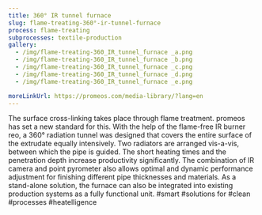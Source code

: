 ```yaml
---
title: 360° IR tunnel furnace
slug: flame-treating-360°-ir-tunnel-furnace
process: flame-treating
subprocesses: textile-production
gallery:
  - /img/flame-treating-360_IR_tunnel_furnace _a.png
  - /img/flame-treating-360_IR_tunnel_furnace _b.png
  - /img/flame-treating-360_IR_tunnel_furnace _c.png
  - /img/flame-treating-360_IR_tunnel_furnace _d.png
  - /img/flame-treating-360_IR_tunnel_furnace _e.png

moreLinkUrl: https://promeos.com/media-library/?lang=en
---
```

The surface cross-linking takes place through flame treatment. promeos has set a new standard for this. With the help of the flame-free IR burner reo, a 360° radiation tunnel was designed that covers the entire surface of the extrudate equally intensively. Two radiators are arranged vis-a-vis, between which the pipe is guided. The short heating times and the penetration depth increase productivity significantly. The combination of IR camera and point pyrometer also allows optimal and dynamic performance adjustment for finishing different pipe thicknesses and materials. As a stand-alone solution, the furnace can also be integrated into existing production systems as a fully functional unit. #smart #solutions for #clean #processes #heatelligence

